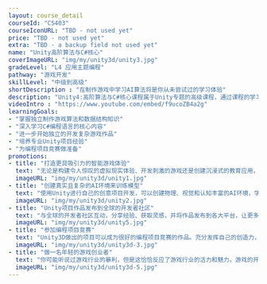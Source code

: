 ```yaml
---
layout: course_detail
courseId: "CS403"
courseIconURL: "TBD - not used yet"
price: "TBD - not used yet"
extra: "TBD - a backup field not used yet"
name: "Unity高阶算法与C#核心"
coverImageURL: "img/my/unity3d/unity3.jpg"
gradeLevel: "L4 应用主题编程"
pathway: "游戏开发"
skillLevel: "中级到高级"
shortDescription : "在制作游戏中学习AI算法将是你从未尝试过的学习体验"
description: "Unity4:高阶算法与C#核心课程属于Unity专题的高级课程，通过课程的学习，同学在掌握专业Unity项目经验的基础上，深入学习了C#语言的核心内容，并且掌握了算法与数据结构，从而进一步的开始能够独立的开发复杂游戏作品。"
videoIntro : "https://www.youtube.com/embed/f9ucoZB4a2g"
learningGoals:
- "掌握独立制作游戏算法和数据结构知识"
- "深入学习C#编程语言的核心内容"
- "进一步开始独立的开发复杂游戏作品"
- "培养专业Unity项目经验"
- "为编程项目竞赛做准备"
promotions:
- title: "打造更具吸引力的智能游戏体验"
  text: "无论是构建令人惊叹的虚拟现实体验、开发刺激的游戏还是创建沉浸式的教育应用，Unity项目开发提供了一个充满创造力和激情的舞台，可以让学生创造出更具吸引力的游戏玩法和增强的游戏体验。"
  imageURL: "img/my/unity3d/unity1.jpg"
- title: "创建真实且复杂的AI环境来训练模型"
  text: "使用Unity进行自己的创意项目开发，可以创建物理、视觉和认知丰富的AI环境，学生还可以进行基准测试以及研究新的算法和方法。"
  imageURL: "img/my/unity3d/unity2.jpg"
- title: "Unity项目作品发布到全球的开发者社区"
  text: "与全球的开发者社区互动，分享经验、获取灵感，并将作品发布到各大平台，让更多的人能够享受自己的创作。"
  imageURL: "img/my/unity3d/unity5.jpg"
- title: "参加编程项目竞赛"
  text: "Unity3D做出的项目可以成为很好的编程项目竞赛的作品。充分发挥自己的创造力，动手解决生活中的问题，做实验，发布结果，为大学申请打下基础。"
  imageURL: "img/my/unity3d/unity3d-3.jpg"
- title: "做一名年轻的游戏创业者"
  text: "你可能听说过游戏行业的暴利，但是这恰恰反应了游戏行业的活力和魅力。游戏的开发永远属于年轻一代，早动手，说不定下一个游戏创业着就是你。"
  imageURL: "img/my/unity3d/unity3d-5.jpg"
---
```

